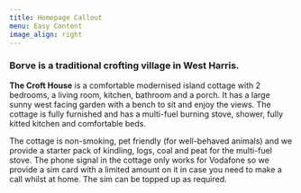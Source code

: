 ```yaml
---
title: Homepage Callout
menu: Easy Content
image_align: right
---
```


### Borve is a traditional crofting village in West Harris.

**The Croft House** is a comfortable modernised island cottage with 2 bedrooms, a living room, kitchen, bathroom and a porch.  It has a large sunny west facing garden with a bench to sit and enjoy the views. The cottage is fully furnished and has a multi-fuel burning stove, shower, fully kitted kitchen and comfortable beds.

The cottage is non-smoking, pet friendly (for well-behaved animals) and we provide a starter pack of kindling, logs, coal and peat for the multi-fuel stove.  The phone signal in the cottage only works for Vodafone so we provide a sim card with a limited amount on it in case you need to make a call whilst at home. The sim can be topped up as required.